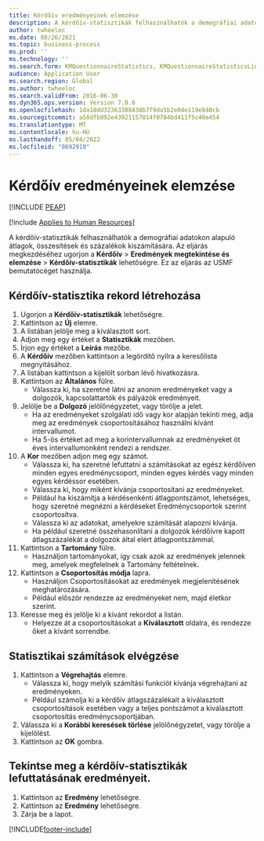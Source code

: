 ```yaml
---
title: Kérdőív eredményeinek elemzése
description: A kérdőív-statisztikák felhasználhatók a demográfiai adatokon alapuló átlagok, összesítések és százalékok kiszámítására.
author: twheeloc
ms.date: 08/26/2021
ms.topic: business-process
ms.prod: ''
ms.technology: ''
ms.search.form: KMQuestionnaireStatistics, KMQuestionnaireStatisticsLine, HcmLearningWorkspace
audience: Application User
ms.search.region: Global
ms.author: twheeloc
ms.search.validFrom: 2016-06-30
ms.dyn365.ops.version: Version 7.0.0
ms.openlocfilehash: 1da18dd32363308438b7f9da5b2e04e119e840cb
ms.sourcegitcommit: a58dfb892e43921157014f0784bd411f5c40e454
ms.translationtype: MT
ms.contentlocale: hu-HU
ms.lasthandoff: 05/04/2022
ms.locfileid: "8692919"
---
```

# <a name="analyzing-questionnaire-results"></a>Kérdőív eredményeinek elemzése


[!INCLUDE [PEAP](../includes/peap-1.md)]

[!include [Applies to Human Resources](../includes/applies-to-hr.md)]



A kérdőív-statisztikák felhasználhatók a demográfiai adatokon alapuló átlagok, összesítések és százalékok kiszámítására. Az eljárás megkezdéséhez ugorjon a **Kérdőív** > **Eredmények megtekintése és elemzése** > **Kérdőív-statisztikák** lehetőségre. Ez az eljárás az USMF bemutatócéget használja.


## <a name="create-a-questionnaire-statistics-record"></a>Kérdőív-statisztika rekord létrehozása
1. Ugorjon a **Kérdőív-statisztikák** lehetőségre.
2. Kattintson az **Új** elemre.
3. A listában jelölje meg a kiválasztott sort.
4. Adjon meg egy értéket a **Statisztikák** mezőben.
5. Írjon egy értéket a **Leírás** mezőbe.
6. A **Kérdőív** mezőben kattintson a legördítő nyílra a keresőlista megnyitásához.
7. A listában kattintson a kijelölt sorban lévő hivatkozásra.
8. Kattintson az **Általános** fülre.
    * Válassza ki, ha szeretné látni az anonim eredményeket vagy a dolgozók, kapcsolattartók és pályázók eredményeit.  
9. Jelölje be a **Dolgozó** jelölőnégyzetet, vagy törölje a jelet.
    * Ha az eredményeket szolgálati idő vagy kor alapján tekinti meg, adja meg az eredmények csoportosításához használni kívánt intervallumot.  
    * Ha 5-ös értéket ad meg a korintervallumnak az eredményeket öt éves intervallumonként rendezi a rendszer.  
10. A **Kor** mezőben adjon meg egy számot.
    * Válassza ki, ha szeretné lefuttatni a számításokat az egész kérdőíven minden egyes eredménycsoport, minden egyes kérdés vagy minden egyes kérdéssor esetében.  
    * Válassza ki, hogy miként kívánja csoportosítani az eredményeket.  
    * Például ha kiszámítja a kérdésenkénti átlagpontszámot, lehetséges, hogy szeretné megnézni a kérdéseket Eredménycsoportok szerint csoportosítva.  
    * Válassza ki az adatokat, amelyekre számítását alapozni kívánja.  
    * Ha például szeretné összehasonlítani a dolgozók kérdőívre kapott átlagszázalékát a dolgozók által elért átlagpontszámmal.  
11. Kattintson a **Tartomány** fülre.
    * Használjon tartományokat, így csak azok az eredmények jelennek meg, amelyek megfelelnek a Tartomány feltételnek.  
12. Kattintson a **Csoportosítás módja** lapra.
    * Használjon Csoportosításokat az eredmények megjelenítésének meghatározására.  
    * Például először rendezze az eredményeket nem, majd életkor szerint.  
13. Keresse meg és jelölje ki a kívánt rekordot a listán.
    * Helyezze át a csoportosításokat a **Kiválasztott** oldalra, és rendezze őket a kívánt sorrendbe.  

## <a name="execute-the-statistics-calculation"></a>Statisztikai számítások elvégzése
1. Kattintson a **Végrehajtás** elemre.
    * Válassza ki, hogy melyik számítási funkciót kívánja végrehajtani az eredményeken.  
    * Például számolja ki a kérdőív átlagszázalékait a kiválasztott csoportosítások esetében vagy a teljes pontszámot a kiválasztott csoportosítás eredménycsoportjában.  
2. Válassza ki a **Korábbi keresések törlése** jelölőnégyzetet, vagy törölje a kijelölést.
3. Kattintson az **OK** gombra.

## <a name="view-the-results-of-the-questionnaire-statistics-run"></a>Tekintse meg a kérdőív-statisztikák lefuttatásának eredményeit.
1. Kattintson az **Eredmény** lehetőségre.
2. Kattintson az **Eredmény** lehetőségre.
3. Zárja be a lapot.



[!INCLUDE[footer-include](../includes/footer-banner.md)]
